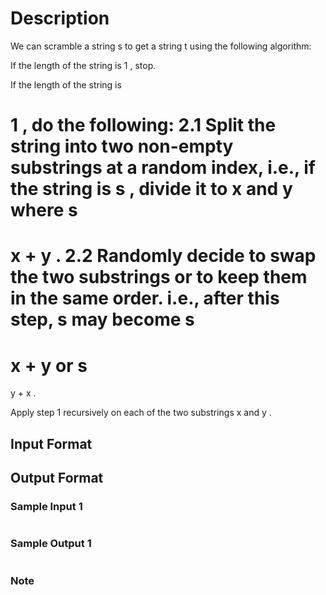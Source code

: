 
# Description
We can scramble a string s
 to get a string 
t
 using the following algorithm:

If the length of the string is 
1
, stop.

If the length of the string is 
>
1
, do the following:
2.1 Split the string into two non-empty substrings at a random index, i.e., if the string is 
s
, divide it to 
x
 and 
y
 where 
s
=
x
+
y
.
2.2 Randomly decide to swap the two substrings or to keep them in the same order. i.e., after this step, 
s
 may become 
s
=
x
+
y
 or 
s
=
y
+
x
.

Apply step 
1
 recursively on each of the two substrings 
x
 and 
y
.


## Input Format



## Output Format



### Sample Input 1

```
```

### Sample Output 1
```
```

### Note


